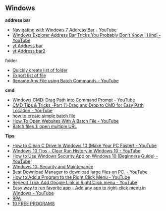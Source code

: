 ## Windows 
**address bar**
* [Navigating with Windows 7 Address Bar - YouTube](https://www.youtube.com/watch?v=0F9PDzYAtfs&list=PLmMyXRtEtJEaqQeA_068ga5GVikqkGAR9&index=4)
* [Windows Explorer Address Bar Tricks You Probably Don't Know | Hindi - YouTube](https://www.youtube.com/watch?v=POkWb83YnjM&list=WL&index=48)
* [yt Address bar](https://www.youtube.com/watch?v=POkWb83YnjM&list=PLmMyXRtEtJEaMk5au5y8p8avI5kJuQPHS&index=41&pp=gAQBiAQB)
* [yt Address bar2](https://www.youtube.com/watch?v=0F9PDzYAtfs&list=PLmMyXRtEtJEaMk5au5y8p8avI5kJuQPHS&index=36&pp=gAQBiAQB)

folder
* [Quickly create list of folder](https://www.youtube.com/watch?v=A9Z8AzSMAvs&list=PLmMyXRtEtJEaqQeA_068ga5GVikqkGAR9&index=15)
* [Export list of file](https://www.youtube.com/watch?v=JN65g-0k534&list=PLmMyXRtEtJEaqQeA_068ga5GVikqkGAR9&index=15)
* [Rename Any File using Batch Commands - YouTube](https://www.youtube.com/watch?v=nDbmWhJwYdM&list=PLmMyXRtEtJEaqQeA_068ga5GVikqkGAR9&index=35)

**cmd** 
* [Windows CMD: Drag Path Into Command Prompt - YouTube](https://www.youtube.com/watch?v=q494i9RH8NE&list=PLmMyXRtEtJEaqQeA_068ga5GVikqkGAR9&index=7)
* [CMD Tips & Tricks -Part 11-Drag and Drop to CMD for Easy Path Location - YouTube](https://www.youtube.com/watch?v=F5Wctl8DBgI&list=WL&index=24)
* [how to create simple batch file ](https://www.youtube.com/watch?v=TzhtTSIOnmg&list=PLmMyXRtEtJEaqQeA_068ga5GVikqkGAR9&index=24)
* [How To Open Websites With A Batch File - YouTube](https://www.youtube.com/watch?v=Rcwz9CM9I_E&list=PLmMyXRtEtJEaqQeA_068ga5GVikqkGAR9&index=8)
* [Batch files 1: open multiple URL](https://www.youtube.com/watch?v=m6toSwPewo8&list=PLmMyXRtEtJEaqQeA_068ga5GVikqkGAR9&index=9)

**Tips**
* [How to Clean C Drive In Windows 10 (Make Your PC Faster) - YouTube](https://www.youtube.com/watch?v=DHq3bqowzW0)
* [Windows 10 Tips - Clear Run History in Windows 10 - YouTube](https://www.youtube.com/watch?v=mhusTE7c-78&list=PLmMyXRtEtJEaqQeA_068ga5GVikqkGAR9&index=13)
* [How to Use Windows Security App on Windows 10 (Beginners Guide) - YouTube](https://www.youtube.com/watch?v=1tl4eLB_sHY)
* [Windows 10: Security and Maintenance](https://edu.gcfglobal.org/en/windows10/security-and-maintenance/1/)
* [Best Download Manager to download large files on PC. - YouTube](https://www.youtube.com/watch?v=w_r7coUs4Mo&list=PLmMyXRtEtJEaqQeA_068ga5GVikqkGAR9&index=28)
* [How to Add a Program to the Right Click Menu - YouTube](https://www.youtube.com/watch?v=5nX7Iy6JJZg&list=PLmMyXRtEtJEaqQeA_068ga5GVikqkGAR9&index=12)
* [Regedit Trick Add Google Link in Right Click menu - YouTube](https://www.youtube.com/watch?v=ucHWVyQvb1g&list=PLmMyXRtEtJEaqQeA_068ga5GVikqkGAR9&index=10)
* [Easy way to run favorite app - Add any app to right-click menu in Windows - YouTube](https://www.youtube.com/watch?v=NLtsqm_BPak&list=PLmMyXRtEtJEaqQeA_068ga5GVikqkGAR9&index=14)
* [RPA](https://www.youtube.com/watch?edufilter=NULL&v=MBl-3Yb30FA)
* [10 FREE PROGRAMS](https://www.youtube.com/watch?v=ODO5iqNkXts&list=PLmMyXRtEtJEaqQeA_068ga5GVikqkGAR9&index=21)
